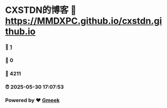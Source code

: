 # CXSTDN的博客 :link: https://MMDXPC.github.io/cxstdn.github.io 
### :page_facing_up: [1](https://MMDXPC.github.io/cxstdn.github.io/tag.html) 
### :speech_balloon: 0 
### :hibiscus: 4211 
### :alarm_clock: 2025-05-30 17:07:53 
### Powered by :heart: [Gmeek](https://github.com/Meekdai/Gmeek)
